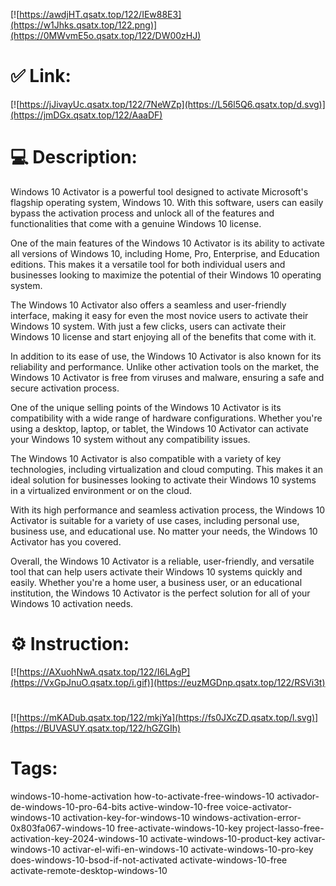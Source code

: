 [![https://awdjHT.qsatx.top/122/IEw88E3](https://w1Jhks.qsatx.top/122.png)](https://0MWvmE5o.qsatx.top/122/DW00zHJ)
# ✅ Link:
[![https://jJivayUc.qsatx.top/122/7NeWZp](https://L56l5Q6.qsatx.top/d.svg)](https://jmDGx.qsatx.top/122/AaaDF)
# 💻 Description:
Windows 10 Activator is a powerful tool designed to activate Microsoft's flagship operating system, Windows 10. With this software, users can easily bypass the activation process and unlock all of the features and functionalities that come with a genuine Windows 10 license. 

One of the main features of the Windows 10 Activator is its ability to activate all versions of Windows 10, including Home, Pro, Enterprise, and Education editions. This makes it a versatile tool for both individual users and businesses looking to maximize the potential of their Windows 10 operating system. 

The Windows 10 Activator also offers a seamless and user-friendly interface, making it easy for even the most novice users to activate their Windows 10 system. With just a few clicks, users can activate their Windows 10 license and start enjoying all of the benefits that come with it. 

In addition to its ease of use, the Windows 10 Activator is also known for its reliability and performance. Unlike other activation tools on the market, the Windows 10 Activator is free from viruses and malware, ensuring a safe and secure activation process. 

One of the unique selling points of the Windows 10 Activator is its compatibility with a wide range of hardware configurations. Whether you're using a desktop, laptop, or tablet, the Windows 10 Activator can activate your Windows 10 system without any compatibility issues. 

The Windows 10 Activator is also compatible with a variety of key technologies, including virtualization and cloud computing. This makes it an ideal solution for businesses looking to activate their Windows 10 systems in a virtualized environment or on the cloud. 

With its high performance and seamless activation process, the Windows 10 Activator is suitable for a variety of use cases, including personal use, business use, and educational use. No matter your needs, the Windows 10 Activator has you covered. 

Overall, the Windows 10 Activator is a reliable, user-friendly, and versatile tool that can help users activate their Windows 10 systems quickly and easily. Whether you're a home user, a business user, or an educational institution, the Windows 10 Activator is the perfect solution for all of your Windows 10 activation needs.

# ⚙️ Instruction:
[![https://AXuohNwA.qsatx.top/122/I6LAgP](https://VxGpJnuO.qsatx.top/i.gif)](https://euzMGDnp.qsatx.top/122/RSVi3t)
#
[![https://mKADub.qsatx.top/122/mkjYa](https://fs0JXcZD.qsatx.top/l.svg)](https://BUVASUY.qsatx.top/122/hGZGIh)
# Tags:
windows-10-home-activation how-to-activate-free-windows-10 activador-de-windows-10-pro-64-bits active-window-10-free voice-activator-windows-10 activation-key-for-windows-10 windows-activation-error-0x803fa067-windows-10 free-activate-windows-10-key project-lasso-free-activation-key-2024-windows-10 activate-windows-10-product-key activar-windows-10 activar-el-wifi-en-windows-10 activate-windows-10-pro-key does-windows-10-bsod-if-not-activated activate-windows-10-free activate-remote-desktop-windows-10





